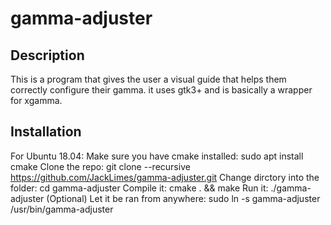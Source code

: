 # gamma-adjuster
## Description
This is a program that gives the user a visual guide that helps them correctly configure their gamma.
it uses gtk3+ and is basically a wrapper for xgamma.
## Installation
For Ubuntu 18.04:
Make sure you have cmake installed:
  sudo apt install cmake
Clone the repo:
  git clone --recursive https://github.com/JackLimes/gamma-adjuster.git
Change dirctory into the folder:
  cd gamma-adjuster
Compile it:
  cmake . && make
Run it:
  ./gamma-adjuster
(Optional) Let it be ran from anywhere:
  sudo ln -s gamma-adjuster /usr/bin/gamma-adjuster
